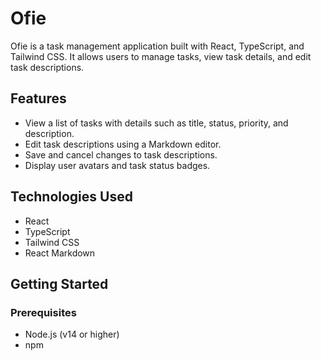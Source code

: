 # Ofie

Ofie is a task management application built with React, TypeScript, and Tailwind CSS. It allows users to manage tasks, view task details, and edit task descriptions.

## Features

- View a list of tasks with details such as title, status, priority, and description.
- Edit task descriptions using a Markdown editor.
- Save and cancel changes to task descriptions.
- Display user avatars and task status badges.

## Technologies Used

- React
- TypeScript
- Tailwind CSS
- React Markdown

## Getting Started

### Prerequisites

- Node.js (v14 or higher)
- npm
